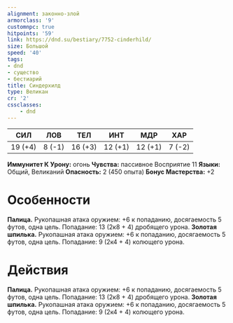 ```yaml
---
alignment: законно-злой
armorclass: '9'
customnpc: true
hitpoints: '59'
link: https://dnd.su/bestiary/7752-cinderhild/
size: Большой
speed: '40'
tags:
- dnd
- существо
- бестиарий
title: Синдерхилд
type: Великан
cr: '2'
cssclasses:
    - dnd
---
```



| СИЛ | ЛОВ | ТЕЛ | ИНТ | МДР | ХАР |
|---|---|---|---|---|---|
| 19 (+4) | 8 (-1) | 16 (+3) | 12 (+1) | 12 (+1) | 7 (-2) |
**Иммунитет К Урону:** огонь
**Чувства:** пассивное Восприятие 11
**Языки:** Общий, Великаний
**Опасность:** 2 (450 опыта)
**Бонус Мастерства:** +2


# Особенности
**Палица.** Рукопашная атака оружием: +6 к попаданию, досягаемость 5 футов, одна цель. Попадание: 13 (2к8 + 4) дробящего урона.
**Золотая шпилька.** Рукопашная атака оружием: +6 к попаданию, досягаемость 5 футов, одна цель. Попадание: 9 (2к4 + 4) колющего урона.


# Действия
**Палица.** Рукопашная атака оружием: +6 к попаданию, досягаемость 5 футов, одна цель. Попадание: 13 (2к8 + 4) дробящего урона.
**Золотая шпилька.** Рукопашная атака оружием: +6 к попаданию, досягаемость 5 футов, одна цель. Попадание: 9 (2к4 + 4) колющего урона.